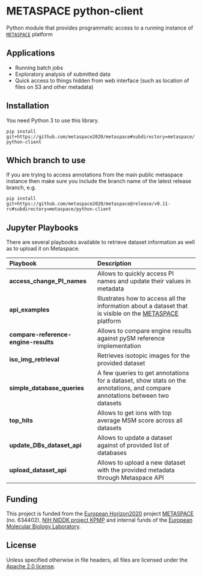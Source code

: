# METASPACE python-client

Python module that provides programmatic access to a running instance of [`METASPACE`](https://github.com/metaspace2020/) platform

## Applications

* Running batch jobs
* Exploratory analysis of submitted data
* Quick access to things hidden from web interface (such as location of files on S3 and other metadata)

## Installation

You need Python 3 to use this library.

`pip install git+https://github.com/metaspace2020/metaspace#subdirectory=metaspace/python-client`

## Which branch to use
If you are trying to access annotations from the main public metaspace instance
then make sure you include the branch name of the latest release branch, e.g.

`pip install git+https://github.com/metaspace2020/metaspace@release/v0.11-rc#subdirectory=metaspace/python-client`

## Jupyter Playbooks
There are several playbooks available to retrieve dataset information as well as to upload it on Metaspace.

| Playbook | Description |
| :--- | :--- |
| **access_change_PI_names**| Allows to quickly access PI names and update their values in metadata|
| **api_examples**| Illustrates how to access all the information about a dataset that is visible on the [METASPACE](metaspace2020.eu) platform |
| **compare-reference-engine-results**| Allows to compare engine results against pySM reference implementation |
| **iso_img_retrieval**| Retrieves isotopic images for the provided dataset |
| **simple_database_queries**| A few queries to get annotations for a dataset, show stats on the annotations, and compare annotations between two datasets |
| **top_hits**| Allows to get ions with top average MSM score across all datasets |
| **update_DBs_dataset_api**| Allows to update a dataset against of provided list of databases |
| **upload_dataset_api**| Allows to upload a new dataset with the provided metadata through Metaspace API |

## Funding

This project is funded from the [European Horizon2020](https://ec.europa.eu/programmes/horizon2020/)
project [METASPACE](http://project.metaspace2020.eu/) (no. 634402),
[NIH NIDDK project KPMP](https://www.niddk.nih.gov/research-funding/research-programs/kidney-precision-medicine-project-kpmp)
and internal funds of the [European Molecular Biology Laboratory](https://www.embl.org/).

## License

Unless specified otherwise in file headers, all files are licensed under the [Apache 2.0 license](LICENSE).
